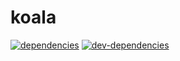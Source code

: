 # koala
[![dependencies](https://david-dm.org/marc1404/koala.svg)](https://david-dm.org/marc1404/koala)
[![dev-dependencies](https://david-dm.org/marc1404/koala/dev-status.svg)](https://david-dm.org/marc1404/koala#info=devDependencies)
